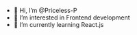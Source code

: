 - 👋 Hi, I’m @Priceless-P
- 👀 I’m interested in Frontend development 
- 🌱 I’m currently learning React.js 

<!---

- 💞️ I’m looking to collaborate on ...
- 📫 How to reach me ...

Priceless-P/Priceless-P is a ✨ special ✨ repository because its `README.md` (this file) appears on your GitHub profile.
You can click the Preview link to take a look at your changes.
--->
